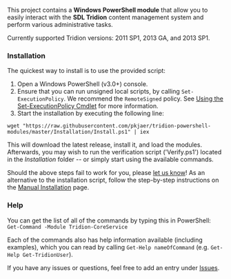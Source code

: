This project contains a **Windows PowerShell module** that allow you to easily interact with the **SDL Tridion** content management system and perform various administrative tasks.

Currently supported Tridion versions: 2011 SP1, 2013 GA, and 2013 SP1.


### Installation
The quickest way to install is to use the provided script:

1. Open a Windows PowerShell (v3.0+) console. 
2. Ensure that you can run unsigned local scripts, by calling `Set-ExecutionPolicy`. We recommend the `RemoteSigned` policy. See [Using the Set-ExecutionPolicy Cmdlet](http://technet.microsoft.com/en-us/library/ee176961.aspx) for more information.
3. Start the installation by executing the following line:

`wget "https://raw.githubusercontent.com/pkjaer/tridion-powershell-modules/master/Installation/Install.ps1" | iex`

This will download the latest release, install it, and load the modules.
Afterwards, you may wish to run the verification script ('Verify.ps1') located in the _Installation_ folder -- or simply start using the available commands.

Should the above steps fail to work for you, please [let us know](/pkjaer/tridion-powershell-modules/issues/new)! As an alternative to the installation script, follow the step-by-step instructions on the [Manual Installation](/pkjaer/tridion-powershell-modules/wiki/Manual-Installation) page.

### Help

You can get the list of all of the commands by typing this in PowerShell: 
`Get-Command -Module Tridion-CoreService` 

Each of the commands also has help information available (including examples), which you can read by calling `Get-Help nameOfCommand` (e.g. `Get-Help Get-TridionUser`).


If you have any issues or questions, feel free to add an entry under [Issues](/pkjaer/tridion-powershell-modules/issues).
